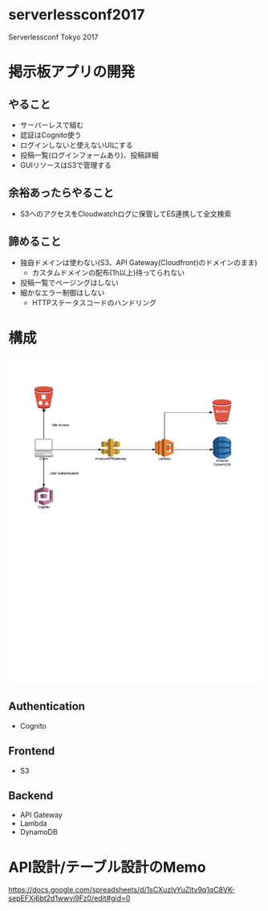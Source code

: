 # serverlessconf2017

Serverlessconf Tokyo 2017

# 掲示板アプリの開発

## やること

* サーバーレスで組む
* 認証はCognito使う
* ログインしないと使えないUIにする
* 投稿一覧(ログインフォームあり)、投稿詳細
* GUIリソースはS3で管理する

## 余裕あったらやること

* S3へのアクセスをCloudwatchログに保管してES連携して全文検索

## 諦めること

* 独自ドメインは使わない(S3、API Gateway(Cloudfront)のドメインのまま)
  * カスタムドメインの配布(1h以上)待ってられない
* 投稿一覧でページングはしない
* 細かなエラー制御はしない
  * HTTPステータスコードのハンドリング

# 構成

![image](https://raw.githubusercontent.com/teppeiii7/serverlessconf2017/master/image.jpeg)

## Authentication

* Cognito

## Frontend

* S3

## Backend

* API Gateway
* Lambda
* DynamoDB

# API設計/テーブル設計のMemo

https://docs.google.com/spreadsheets/d/1sCXuzlvYuZltv9q1qC8VK-sepEFXj6bt2d1wwvi9Fz0/edit#gid=0
